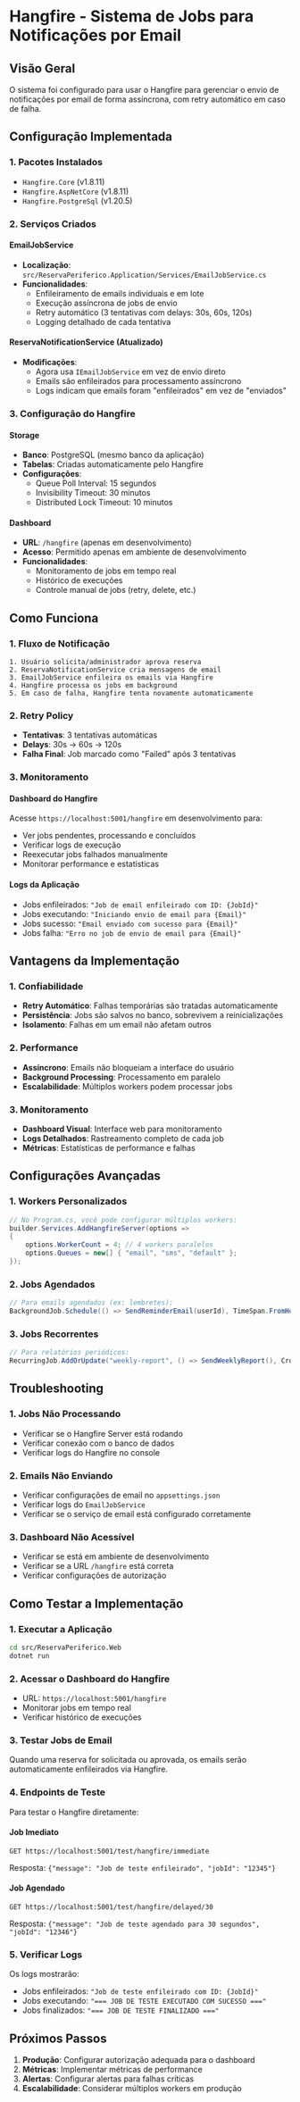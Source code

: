 # Hangfire - Sistema de Jobs para Notificações por Email

## Visão Geral

O sistema foi configurado para usar o Hangfire para gerenciar o envio de notificações por email de forma assíncrona, com retry automático em caso de falha.

## Configuração Implementada

### 1. Pacotes Instalados
- `Hangfire.Core` (v1.8.11)
- `Hangfire.AspNetCore` (v1.8.11) 
- `Hangfire.PostgreSql` (v1.20.5)

### 2. Serviços Criados

#### EmailJobService
- **Localização**: `src/ReservaPeriferico.Application/Services/EmailJobService.cs`
- **Funcionalidades**:
  - Enfileiramento de emails individuais e em lote
  - Execução assíncrona de jobs de envio
  - Retry automático (3 tentativas com delays: 30s, 60s, 120s)
  - Logging detalhado de cada tentativa

#### ReservaNotificationService (Atualizado)
- **Modificações**:
  - Agora usa `IEmailJobService` em vez de envio direto
  - Emails são enfileirados para processamento assíncrono
  - Logs indicam que emails foram "enfileirados" em vez de "enviados"

### 3. Configuração do Hangfire

#### Storage
- **Banco**: PostgreSQL (mesmo banco da aplicação)
- **Tabelas**: Criadas automaticamente pelo Hangfire
- **Configurações**:
  - Queue Poll Interval: 15 segundos
  - Invisibility Timeout: 30 minutos
  - Distributed Lock Timeout: 10 minutos

#### Dashboard
- **URL**: `/hangfire` (apenas em desenvolvimento)
- **Acesso**: Permitido apenas em ambiente de desenvolvimento
- **Funcionalidades**:
  - Monitoramento de jobs em tempo real
  - Histórico de execuções
  - Controle manual de jobs (retry, delete, etc.)

## Como Funciona

### 1. Fluxo de Notificação

```
1. Usuário solicita/administrador aprova reserva
2. ReservaNotificationService cria mensagens de email
3. EmailJobService enfileira os emails via Hangfire
4. Hangfire processa os jobs em background
5. Em caso de falha, Hangfire tenta novamente automaticamente
```

### 2. Retry Policy

- **Tentativas**: 3 tentativas automáticas
- **Delays**: 30s → 60s → 120s
- **Falha Final**: Job marcado como "Failed" após 3 tentativas

### 3. Monitoramento

#### Dashboard do Hangfire
Acesse `https://localhost:5001/hangfire` em desenvolvimento para:
- Ver jobs pendentes, processando e concluídos
- Verificar logs de execução
- Reexecutar jobs falhados manualmente
- Monitorar performance e estatísticas

#### Logs da Aplicação
- Jobs enfileirados: `"Job de email enfileirado com ID: {JobId}"`
- Jobs executando: `"Iniciando envio de email para {Email}"`
- Jobs sucesso: `"Email enviado com sucesso para {Email}"`
- Jobs falha: `"Erro no job de envio de email para {Email}"`

## Vantagens da Implementação

### 1. Confiabilidade
- **Retry Automático**: Falhas temporárias são tratadas automaticamente
- **Persistência**: Jobs são salvos no banco, sobrevivem a reinicializações
- **Isolamento**: Falhas em um email não afetam outros

### 2. Performance
- **Assíncrono**: Emails não bloqueiam a interface do usuário
- **Background Processing**: Processamento em paralelo
- **Escalabilidade**: Múltiplos workers podem processar jobs

### 3. Monitoramento
- **Dashboard Visual**: Interface web para monitoramento
- **Logs Detalhados**: Rastreamento completo de cada job
- **Métricas**: Estatísticas de performance e falhas

## Configurações Avançadas

### 1. Workers Personalizados
```csharp
// No Program.cs, você pode configurar múltiplos workers:
builder.Services.AddHangfireServer(options =>
{
    options.WorkerCount = 4; // 4 workers paralelos
    options.Queues = new[] { "email", "sms", "default" };
});
```

### 2. Jobs Agendados
```csharp
// Para emails agendados (ex: lembretes):
BackgroundJob.Schedule(() => SendReminderEmail(userId), TimeSpan.FromHours(24));
```

### 3. Jobs Recorrentes
```csharp
// Para relatórios periódicos:
RecurringJob.AddOrUpdate("weekly-report", () => SendWeeklyReport(), Cron.Weekly);
```

## Troubleshooting

### 1. Jobs Não Processando
- Verificar se o Hangfire Server está rodando
- Verificar conexão com o banco de dados
- Verificar logs do Hangfire no console

### 2. Emails Não Enviando
- Verificar configurações de email no `appsettings.json`
- Verificar logs do `EmailJobService`
- Verificar se o serviço de email está configurado corretamente

### 3. Dashboard Não Acessível
- Verificar se está em ambiente de desenvolvimento
- Verificar se a URL `/hangfire` está correta
- Verificar configurações de autorização

## Como Testar a Implementação

### 1. Executar a Aplicação
```bash
cd src/ReservaPeriferico.Web
dotnet run
```

### 2. Acessar o Dashboard do Hangfire
- URL: `https://localhost:5001/hangfire`
- Monitorar jobs em tempo real
- Verificar histórico de execuções

### 3. Testar Jobs de Email
Quando uma reserva for solicitada ou aprovada, os emails serão automaticamente enfileirados via Hangfire.

### 4. Endpoints de Teste
Para testar o Hangfire diretamente:

#### Job Imediato
```
GET https://localhost:5001/test/hangfire/immediate
```
Resposta: `{"message": "Job de teste enfileirado", "jobId": "12345"}`

#### Job Agendado
```
GET https://localhost:5001/test/hangfire/delayed/30
```
Resposta: `{"message": "Job de teste agendado para 30 segundos", "jobId": "12346"}`

### 5. Verificar Logs
Os logs mostrarão:
- Jobs enfileirados: `"Job de teste enfileirado com ID: {JobId}"`
- Jobs executando: `"=== JOB DE TESTE EXECUTADO COM SUCESSO ==="`
- Jobs finalizados: `"=== JOB DE TESTE FINALIZADO ==="`

## Próximos Passos

1. **Produção**: Configurar autorização adequada para o dashboard
2. **Métricas**: Implementar métricas de performance
3. **Alertas**: Configurar alertas para falhas críticas
4. **Escalabilidade**: Considerar múltiplos workers em produção
